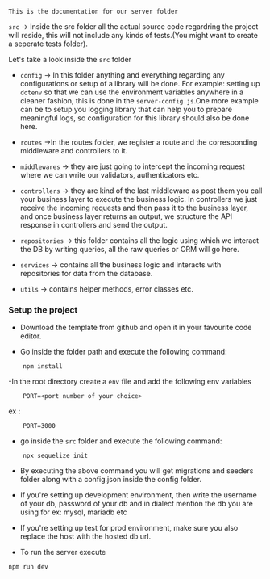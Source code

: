 `This is the documentation for our server folder`

`src` -> Inside the src folder all the actual source code regardring the project will reside, this will not include any kinds of tests.(You might want to create a seperate tests folder).

Let's take a look inside the `src` folder

- `config` -> In this folder anything and everything regarding any configurations or setup of a library will be done. For example: setting up `dotenv` so that we can use the environment variables anywhere in a cleaner fashion, this is done in the `server-config.js`.One more example can be to setup you logging library that can help you to prepare meaningful logs, so configuration for this library should also be done here.

- `routes` ->In the routes folder, we register a route and the corresponding middleware and controllers to it.

- `middlewares` -> they are just going to intercept the incoming request where we can write our validators, authenticators etc.

- `controllers` -> they are kind of the last middleware as post them you call your business layer to execute the business logic. In controllers we just receive the incoming requests and then pass it to the business layer, and once business layer returns an output, we structure the API response in controllers and send the output.

- `repositories` -> this folder contains all the logic using which we interact the DB by writing queries, all the raw queries or ORM will go here.

- `services` -> contains all the business logic and interacts with repositories for data from the database.

- `utils` -> contains helper methods, error classes etc.


### Setup the project

- Download the template from github and open it in your favourite code editor.

- Go inside the folder path and execute the following command:
```
    npm install
```

-In the root directory create a `env` file and add the following env variables

```
    PORT=<port number of your choice>
```

ex :
```
    PORT=3000
```
- go inside the `src` folder and execute the following command:
```
    npx sequelize init
```
- By executing the above command you will get migrations and seeders folder along with a config.json inside the config folder.


- If you're setting up development environment, then write the username of your db, password of your db and in dialect mention the db you are using for ex: mysql, mariadb etc

- If you're setting up test for prod environment, make sure you also replace the host with the hosted db url. 

- To run the server execute
```
npm run dev
```